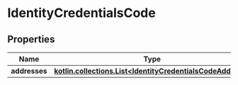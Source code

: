 
# IdentityCredentialsCode

## Properties
| Name | Type | Description | Notes |
| ------------ | ------------- | ------------- | ------------- |
| **addresses** | [**kotlin.collections.List&lt;IdentityCredentialsCodeAddress&gt;**](IdentityCredentialsCodeAddress.md) |  |  [optional] |



